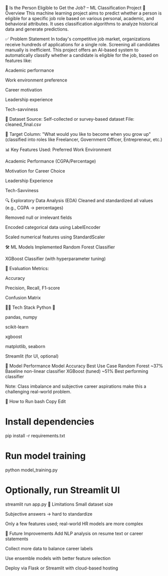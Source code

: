 📘 Is the Person Eligible to Get the Job? – ML Classification Project
🧠 Overview
This machine learning project aims to predict whether a person is eligible for a specific job role based on various personal, academic, and behavioral attributes. It uses classification algorithms to analyze historical data and generate predictions.

✅ Problem Statement
In today's competitive job market, organizations receive hundreds of applications for a single role. Screening all candidates manually is inefficient. This project offers an AI-based system to automatically classify whether a candidate is eligible for the job, based on features like:

Academic performance

Work environment preference

Career motivation

Leadership experience

Tech-savviness

📂 Dataset
Source: Self-collected or survey-based dataset
File: cleaned_final.csv

🎯 Target Column:
"What would you like to become when you grow up" (classified into roles like Freelancer, Government Officer, Entrepreneur, etc.)

📊 Key Features Used:
Preferred Work Environment

Academic Performance (CGPA/Percentage)

Motivation for Career Choice

Leadership Experience

Tech-Savviness

🔍 Exploratory Data Analysis (EDA)
Cleaned and standardized all values (e.g., CGPA → percentages)

Removed null or irrelevant fields

Encoded categorical data using LabelEncoder

Scaled numerical features using StandardScaler

🛠️ ML Models Implemented
Random Forest Classifier

XGBoost Classifier (with hyperparameter tuning)

🧪 Evaluation Metrics:

Accuracy

Precision, Recall, F1-score

Confusion Matrix

🧑‍💻 Tech Stack
Python 🐍

pandas, numpy

scikit-learn

xgboost

matplotlib, seaborn

Streamlit (for UI, optional)

🎯 Model Performance
Model	Accuracy	Best Use Case
Random Forest	~37%	Baseline non-linear classifier
XGBoost (tuned)	~51%	Best performing classifier

Note: Class imbalance and subjective career aspirations make this a challenging real-world problem.

💬 How to Run
bash
Copy
Edit
# Install dependencies
pip install -r requirements.txt

# Run model training
python model_training.py

# Optionally, run Streamlit UI
streamlit run app.py
📌 Limitations
Small dataset size

Subjective answers → hard to standardize

Only a few features used; real-world HR models are more complex

🚀 Future Improvements
Add NLP analysis on resume text or career statements

Collect more data to balance career labels

Use ensemble models with better feature selection

Deploy via Flask or Streamlit with cloud-based hosting


